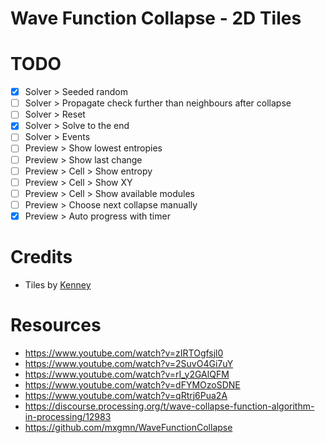 # Wave Function Collapse - 2D Tiles

# TODO

- [x] Solver > Seeded random
- [ ] Solver > Propagate check further than neighbours after collapse
- [ ] Solver > Reset
- [x] Solver > Solve to the end
- [ ] Solver > Events
- [ ] Preview > Show lowest entropies
- [ ] Preview > Show last change
- [ ] Preview > Cell > Show entropy
- [ ] Preview > Cell > Show XY
- [ ] Preview > Cell > Show available modules
- [ ] Preview > Choose next collapse manually
- [x] Preview > Auto progress with timer

# Credits

- Tiles by [Kenney](https://kenney.nl/assets/category:2D/page:5?sort=update)

# Resources

- https://www.youtube.com/watch?v=zIRTOgfsjl0
- https://www.youtube.com/watch?v=2SuvO4Gi7uY
- https://www.youtube.com/watch?v=rI_y2GAlQFM
- https://www.youtube.com/watch?v=dFYMOzoSDNE
- https://www.youtube.com/watch?v=qRtrj6Pua2A
- https://discourse.processing.org/t/wave-collapse-function-algorithm-in-processing/12983
- https://github.com/mxgmn/WaveFunctionCollapse